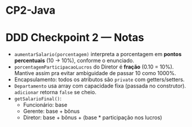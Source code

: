 # CP2-Java
# DDD Checkpoint 2 — Notas

- `aumentarSalario(porcentagem)` interpreta a porcentagem em **pontos percentuais** (10 -> 10%), conforme o enunciado.
- `porcentagemParticipacaoLucros` do Diretor é **fração** (0.10 = 10%). Mantive assim pra evitar ambiguidade de passar 10 como 1000%.
- Encapsulamento: todos os atributos são `private` com getters/setters.
- `Departamento` usa array com capacidade fixa (passada no construtor). `adicionar` retorna `false` se cheio.
- `getSalarioFinal()`:
  - Funcionário: base
  - Gerente: base + bônus
  - Diretor: base + bônus + (base * participação nos lucros)